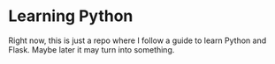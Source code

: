 # Learning Python
Right now, this is just a repo where I follow a guide to learn Python and Flask. Maybe later it may turn into something.
